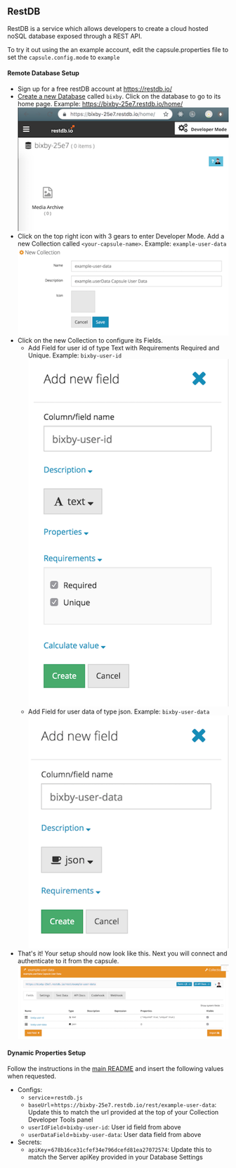 ## RestDB

RestDB is a service which allows developers to create a cloud hosted noSQL database exposed through a REST API.

To try it out using the an example account, edit the capsule.properties file to set the `capsule.config.mode` to `example`

#### Remote Database Setup

- Sign up for a free restDB account at https://restdb.io/
- [Create a new Database](https://restdb.io/account/databases/) called `bixby`. Click on the database to go to its home page. Example: https://bixby-25e7.restdb.io/home/ ![Database](./screenshots/restdb/database.png)
- Click on the top right icon with 3 gears to enter Developer Mode. Add a new Collection called `<your-capsule-name>`. Example: `example-user-data` ![New Collection](./screenshots/restdb/new_collection.png)
- Click on the new Collection to configure its Fields.
  - Add Field for user id of type Text with Requirements Required and Unique. Example: `bixby-user-id` ![Id Field](./screenshots/restdb/id_field.png)
  - Add Field for user data of type json. Example: `bixby-user-data` ![Data Field](./screenshots/restdb/data_field.png)
- That's it! Your setup should now look like this. Next you will connect and authenticate to it from the capsule. ![Collection](./screenshots/restdb/collection.png)

#### Dynamic Properties Setup

Follow the instructions in the [main README](./README.md) and insert the following values when requested.

- Configs:
  - `service`=`restdb.js`
  - `baseUrl`=`https://bixby-25e7.restdb.io/rest/example-user-data`: Update this to match the url provided at the top of your Collection Developer Tools panel
  - `userIdField`=`bixby-user-id`: User id field from above
  - `userDataField`=`bixby-user-data`: User data field from above
- Secrets:
  - `apiKey`=`678b16ce31cfef34e796dcefd81ea27072574`: Update this to match the Server apiKey provided in your Database Settings
